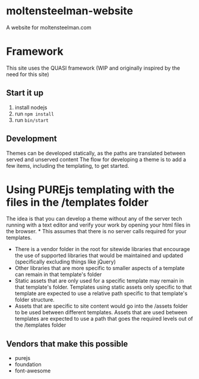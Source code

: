 # moltensteelman-website
A website for moltensteelman.com

# Framework
This site uses the QUASI framework (WIP and originally inspired by the need for this site)

## Start it up
1. install nodejs
2. run `npm install`
3. run `bin/start`

## Development
Themes can be developed statically, as the paths are translated between served and unserved content
The flow for developing a theme is to add a few items, including the templating, to get started.

# Using PUREjs templating with the files in the /templates folder
The idea is that you can develop a theme without any of the server tech running with a text editor and verify your work by opening your html files in the browser. 
\* This assumes that there is no server calls required for your templates.
* There is a vendor folder in the root for sitewide libraries that encourage the use of supported libraries that would be maintained and updated (specifically excluding things like jQuery)
* Other libraries that are more specific to smaller aspects of a template can remain in that template's folder
* Static assets that are only used for a specific template may remain in that template's folder. Templates using static assets only specific to that template are expected to use a relative path specific to that template's folder structure.
* Assets that are specific to site content would go into the /assets folder to be used between different templates. Assets that are used between templates are expected to use a path that goes the required levels out of the /templates folder 


## Vendors that make this possible
* purejs
* foundation
* font-awesome

